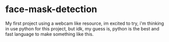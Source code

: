 # face-mask-detection
My first project using a webcam like resource, im excited to try, i'm thinking in use python for this project, but idk, my guess is, python is the best and fast language to make something like this.
